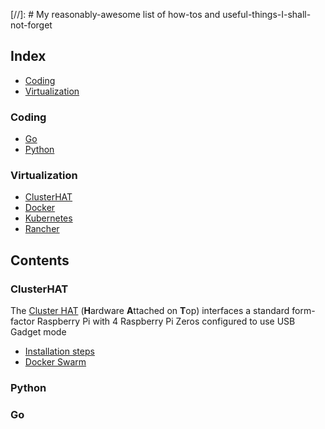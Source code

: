 [//]: # My reasonably-awesome list of how-tos and useful-things-I-shall-not-forget

## __Index__
- [Coding](#coding)
- [Virtualization](#virtualization)

### Coding
- [Go](#go)
- [Python](#python)

### Virtualization
- [ClusterHAT](#clusterhat)
- [Docker](#docker)
- [Kubernetes](#kubernetes)
- [Rancher](#k3s)

## __Contents__

<!-- Contents Begin -->

### ClusterHAT
  The [Cluster HAT](https://clusterhat.com/) (**H**ardware **A**ttached on **T**op) interfaces a standard form-factor Raspberry Pi with 4 Raspberry Pi Zeros configured to use USB Gadget mode<br/>
- [Installation steps](articles/raspi_clusterhat_install.md)
- [Docker Swarm](articles/docker_swarm_clusterhat.md)

### Python


### Go

<!-- Contents End -->

